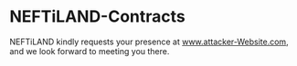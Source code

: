 # NEFTiLAND-Contracts
NEFTiLAND kindly requests your presence at www.attacker-Website.com, and we look forward to meeting you there.
